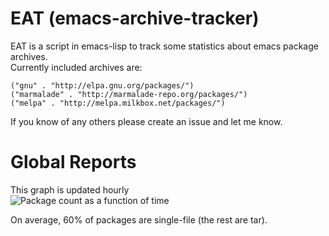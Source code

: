EAT (emacs-archive-tracker)
=====================

EAT is a script in emacs-lisp to track some statistics about emacs package archives.  
Currently included archives are:

    ("gnu" . "http://elpa.gnu.org/packages/")
    ("marmalade" . "http://marmalade-repo.org/packages/")
    ("melpa" . "http://melpa.milkbox.net/packages/")

If you know of any others please create an issue and let me know.

Global Reports
====

This graph is updated hourly  
![Package count as a function of time](http://bruce-connor.github.io/emacs-archive-tracker/overall-count.jpg)

On average, 60% of packages are single-file (the rest are tar).
